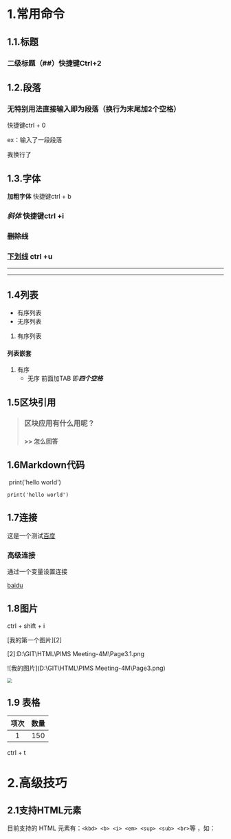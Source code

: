 # 1.常用命令

## 1.1.标题

### 二级标题（##）快捷键Ctrl+2

## 1.2.段落

### 无特别用法直接输入即为段落（换行为末尾加2个空格）

快捷键ctrl + 0

ex：输入了一段段落  

我换行了

## 1.3.字体

**加粗字体** 快捷键ctrl + b

### *斜体* 快捷键ctrl +i

### ~~删除线~~

### <u>下划线</u> ctrl +u

***

---

## 1.4列表

- 有序列表
- 无序列表

1. 有序列表

#### 列表嵌套

1. 有序
   - 无序  前面加TAB  即***四个空格***



## 1.5区块引用

> ### 区块应用有什么用呢？
>
> #### >> 怎么回答



## 1.6Markdown代码

​	print('hello world')

`print('hello world')`

## 1.7连接

这是一个测试[百度](www.baidu.com)

### 高级连接

通过一个变量设置连接

[baidu][1]

[1]:www.baidu.com

## 1.8图片

ctrl + shift + i

[我的第一个图片][2]

[2]:‪D:\GIT\HTML\PIMS Meeting-4M\Page3.1.png

![我的图片](D:\GIT\HTML\PIMS Meeting-4M\Page3.png)

<img src="D:\GIT\HTML\PIMS Meeting-4M\Page3.1.png" style="zoom: 67%;" />

## 1.9 表格

| 项次 | 数量 |
| :--: | :--: |
|  1   | 150  |

ctrl + t



# 2.高级技巧

## 2.1支持HTML元素

目前支持的 HTML 元素有：`<kbd> <b> <i> <em> <sup> <sub> <br>`等 ，如：































